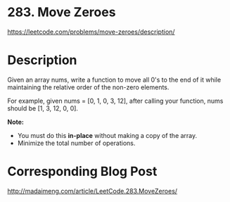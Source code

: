 # 283. Move Zeroes
https://leetcode.com/problems/move-zeroes/description/

# Description
Given an array nums, write a function to move all 0's to the end of it while maintaining the relative order of the non-zero elements.

For example, given nums = [0, 1, 0, 3, 12], after calling your function, nums should be [1, 3, 12, 0, 0].

**Note:**
- You must do this **in-place** without making a copy of the array.
- Minimize the total number of operations.

# Corresponding Blog Post
http://madaimeng.com/article/LeetCode.283.MoveZeroes/
